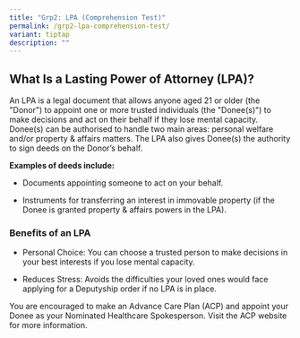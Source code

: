 ```yaml
---
title: "Grp2: LPA (Comprehension Test)"
permalink: /grp2-lpa-comprehension-test/
variant: tiptap
description: ""
---
```

<h2><strong>What Is a Lasting Power of Attorney (LPA)?</strong></h2>
<p>An LPA is a legal document that allows anyone aged 21 or older (the "Donor")
to appoint one or more trusted individuals (the "Donee(s)") to make decisions
and act on their behalf if they lose mental capacity. Donee(s) can be authorised
to handle two main areas: personal welfare and/or property &amp; affairs
matters. The LPA also gives Donee(s) the authority to sign deeds on the
Donor’s behalf.</p>
<p><strong>Examples of deeds include:</strong>
</p>
<ul data-tight="true" class="tight">
<li>
<p>Documents appointing someone to act on your behalf.</p>
</li>
<li>
<p>Instruments for transferring an interest in immovable property (if the
Donee is granted property &amp; affairs powers in the LPA).</p>
</li>
</ul>
<h3>Benefits of an LPA</h3>
<ul data-tight="true" class="tight">
<li>
<p>Personal Choice: You can choose a trusted person to make decisions in
your best interests if you lose mental capacity.</p>
</li>
<li>
<p>Reduces Stress: Avoids the difficulties your loved ones would face applying
for a Deputyship order if no LPA is in place.</p>
</li>
</ul>
<p>You are encouraged to make an Advance Care Plan (ACP) and appoint your
Donee as your Nominated Healthcare Spokesperson. Visit the ACP website
for more information.</p>
